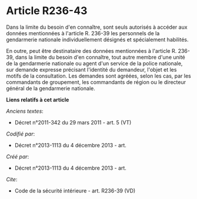# Article R236-43

Dans la limite du besoin d'en connaître, sont seuls autorisés à accéder aux données mentionnées à l'article R. 236-39 les
personnels de la gendarmerie nationale individuellement désignés et spécialement habilités. 

En outre, peut être destinataire des données mentionnées à l'article R. 236-39, dans la limite du besoin d'en connaître, tout
autre membre d'une unité de la gendarmerie nationale ou agent d'un service de la police nationale, sur demande expresse
précisant l'identité du demandeur, l'objet et les motifs de la consultation. Les demandes sont agréées, selon les cas, par
les commandants de groupement, les commandants de région ou le directeur général de la gendarmerie nationale.

**Liens relatifs à cet article**

_Anciens textes_:

  - Décret n°2011-342 du 29 mars 2011 - art. 5 (VT)

_Codifié par_:

  - Décret n°2013-1113 du 4 décembre 2013 - art.

_Créé par_:

  - Décret n°2013-1113 du 4 décembre 2013 - art.

_Cite_:

  - Code de la sécurité intérieure - art. R236-39 (VD)
